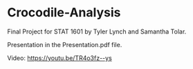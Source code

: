 # Crocodile-Analysis

Final Project for STAT 1601 by Tyler Lynch and Samantha Tolar.

Presentation in the Presentation.pdf file.

Video: https://youtu.be/TR4o3fz--ys
